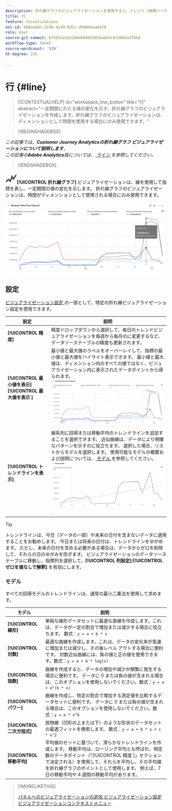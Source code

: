 ```yaml
---
description: 折れ線グラフのビジュアライゼーションを使用すると、トレンド（時間ベース）のデータセットを表現できます
title: 行
feature: Visualizations
exl-id: b68aa8dc-2c96-4c49-8d3c-d94804aab479
role: User
source-git-commit: bf5853a1d23d6e648024016a64dc67d09da3fbb4
workflow-type: tm+mt
source-wordcount: '529'
ht-degree: 23%

---
```


# 行 {#line}

<!-- markdownlint-disable MD034 -->

>[!CONTEXTUALHELP]
>id="workspace_line_button"
>title="行"
>abstract="一定期間にわたる値の変化を示す、折れ線グラフのビジュアライゼーションを作成します。折れ線グラフのビジュアライゼーションは、ディメンションとして時間を使用する場合にのみ使用できます。"

<!-- markdownlint-enable MD034 -->


>[!BEGINSHADEBOX]

*この記事では、**Customer Journey Analyticsの折れ線グラフ ビジュアライゼーションについて説明します**。<br/> この記事の&#x200B;**Adobe Analytics**版については、[ ライン ](https://experienceleague.adobe.com/en/docs/analytics/analyze/analysis-workspace/visualizations/line) を参照してください。*

>[!ENDSHADEBOX]


![GraphTrend](/help/assets/icons/GraphTrend.svg)**[!UICONTROL 折れ線グラフ]** ビジュアライゼーションは、線を使用して指標を表し、一定期間の値の変化を示します。 折れ線グラフのビジュアライゼーションは、時間がディメンションとして使用される場合にのみ使用できます。

<!--
>[!NOTE]
>
>The Line visualization soon feature [intelligent captions](/help/analysis-workspace/visualizations/intelligent-captions.md).

The Line visualization represents metrics using a line to show how values change over a period of time. A line chart can be used only when time is used as a dimension.
-->

![行のビジュアライゼーション](assets/line-viz.png)


## 設定

[ ビジュアライゼーション設定 ](freeform-analysis-visualizations.md#settings) の一部として、特定の折れ線ビジュアライゼーション設定を使用できます。

| 設定 | 説明 |
|---|---|
| **[!UICONTROL 精度]** | 精度ドロップダウンから選択して、毎日のトレンドビジュアライゼーションを毎週から毎月のに変更するなど、 データソーステーブルの精度も更新されます。 |
| **[!UICONTROL 最小値を表示]** <br/>**[!UICONTROL  最大値を表示 ]** | 最小値と最大値のラベルをオーバーレイして、指標の最小値と最大値をハイライト表示できます。 最小値と最大値は、ディメンション内のすべての値ではなく、ビジュアライゼーション内に表示されたデータポイントから得られます。<br/>![ 最小値と最大値のラベルを持つオーバーレイ。](assets/min-max-labels.png) |
| **[!UICONTROL トレンドラインを表示]** | 線系列に回帰または移動平均のトレンドラインを追加することを選択できます。 近似曲線は、データにより明確なパターンを示すのに役立ちます。 選択した場合、リストからモデルを選択します。 使用可能なモデルの概要および説明については、[ モデル ](#models) を参照してください。<br/>![ 線形近似曲線 ](assets/show-linear-trendline.png). |

>[!TIP]
>
>トレンドラインは、今日（データの一部）や未来の日付を含まないデータに適用することをお勧めします。 今日または将来の日付は、トレンドラインをゆがめます。 ただし、未来の日付を含める必要がある場合は、データからゼロを削除して、それらの日のゆがみを防ぎます。 ビジュアライゼーションのデータソーステーブルに移動し、指標列を選択して、**[!UICONTROL 列設定]**/**[!UICONTROL ゼロを値なしで解釈]** を有効にします。



### モデル

すべての回帰モデルのトレンドラインは、通常の最小二乗法を使用して求めます。

| モデル | 説明 |
| --- | --- |
| **[!UICONTROL 線形]** | 単純な線形データセットに最適な直線を作成します。これは、データが一定の割合で増加または減少する場合に役立ちます。 数式：`y = a + b * x` |
| **[!UICONTROL 対数]** | 最適な曲線を作成します。これは、データの変化率が急速に増加または減少し、その後レベル アウトする場合に便利です。 対数近似曲線には、負の値と正の値を使用できます。数式：`y = a + b * log(x)` |
| **[!UICONTROL 指数]** | 曲線を作成すると、データの増加や減少が頻繁に発生する場合に便利です。 データに 0 または負の値が含まれる場合は、このオプションを使用しないでください。数式：`y = a + e^(b * x)` |
| **[!UICONTROL パワー]** | 曲線を作成し、特定の割合で増加する測定値を比較するデータセットに便利です。 データに 0 または負の値が含まれる場合は、このオプションを使用しないでください。数式：`y = a * x^b` |
| **[!UICONTROL 二次方程式]** | 放物線（凹形の上または下）のような形状のデータセットの最適フィットを検索します。 数式：`y = a + b * x + c * x^2` |
| **[!UICONTROL 移動平均]** | 平均値のセットに基づいて、滑らかなトレンドラインを作成します。 移動平均は、ローリング平均とも呼ばれ、特定数のデータポイント（「[!UICONTROL  精度 ]」セクションで決定される）を使用して、それらを平均し、その平均値を折れ線グラフのポイントとして使用します。 例えば、7 日の移動平均や 4 週間の移動平均があります。 |

>[!MORELIKETHIS]
>
>[ パネルへのビジュアライゼーションの追加 ](/help/analysis-workspace/visualizations/freeform-analysis-visualizations.md#add-visualizations-to-a-panel)
>[ビジュアライゼーション設定 ](/help/analysis-workspace/visualizations/freeform-analysis-visualizations.md#settings)
>[ビジュアライゼーションコンテキストメニュー ](/help/analysis-workspace/visualizations/freeform-analysis-visualizations.md#context-menu)
>

